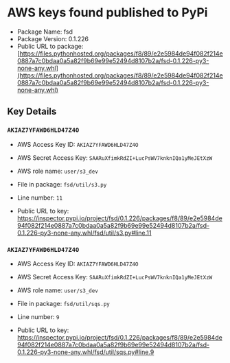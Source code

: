 # AWS keys found published to PyPi

* Package Name: fsd
* Package Version: 0.1.226
* Public URL to package: [https://files.pythonhosted.org/packages/f8/89/e2e5984de94f082f214e0887a7c0bdaa0a5a82f9b69e99e52494d8107b2a/fsd-0.1.226-py3-none-any.whl](https://files.pythonhosted.org/packages/f8/89/e2e5984de94f082f214e0887a7c0bdaa0a5a82f9b69e99e52494d8107b2a/fsd-0.1.226-py3-none-any.whl)

## Key Details

### `AKIAZ7YFAWD6HLD47Z4O`

* AWS Access Key ID: `AKIAZ7YFAWD6HLD47Z4O`
* AWS Secret Access Key: `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` 
* AWS role name: `user/s3_dev`
* File in package: `fsd/util/s3.py`
* Line number: `11`

* Public URL to key: https://inspector.pypi.io/project/fsd/0.1.226/packages/f8/89/e2e5984de94f082f214e0887a7c0bdaa0a5a82f9b69e99e52494d8107b2a/fsd-0.1.226-py3-none-any.whl/fsd/util/s3.py#line.11



### `AKIAZ7YFAWD6HLD47Z4O`

* AWS Access Key ID: `AKIAZ7YFAWD6HLD47Z4O`
* AWS Secret Access Key: `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` 
* AWS role name: `user/s3_dev`
* File in package: `fsd/util/sqs.py`
* Line number: `9`

* Public URL to key: https://inspector.pypi.io/project/fsd/0.1.226/packages/f8/89/e2e5984de94f082f214e0887a7c0bdaa0a5a82f9b69e99e52494d8107b2a/fsd-0.1.226-py3-none-any.whl/fsd/util/sqs.py#line.9


